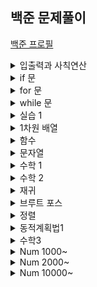 ## 백준 문제풀이

[백준 프로필](https://www.acmicpc.net/user/hhjjkk7186)

<details markdown="1">
<summary>입출력과 사칙연산</summary>

1. [hello World](https://github.com/uuuugi/beakjoon/blob/master/src/2557.c) 
2. [we love kriii](https://github.com/uuuugi/beakjoon/blob/master/src/10718.c)
3. [고양이](https://github.com/uuuugi/beakjoon/blob/master/src/10171.c)  
4. [개](https://github.com/uuuugi/beakjoon/blob/master/src/10172.c)
5. [A+B(C)](https://github.com/uuuugi/beakjoon/blob/master/src/1000.c)
5. [A+B(PY)](https://github.com/uuuugi/beakjoon/blob/master/src/1000.py)
6. [A-B](https://github.com/uuuugi/beakjoon/blob/master/src/1001.c)
7. [AxB](https://github.com/uuuugi/beakjoon/blob/master/src/10998.c)
8. [A/B](https://github.com/uuuugi/beakjoon/blob/master/src/1008.c)
9. [사칙연산](https://github.com/uuuugi/beakjoon/blob/master/src/10869.c)
10. [나머지](https://github.com/uuuugi/beakjoon/blob/master/src/10430.c)
11. [곱셈](https://github.com/uuuugi/beakjoon/blob/master/src/2588.c)

</details>

<details markdown="1">
<summary>if 문</summary>

1. [두 수 비교하기](https://github.com/uuuugi/beakjoon/blob/master/src/1330.c)
2. [시험성적](https://github.com/uuuugi/beakjoon/blob/master/src/9498.c)
3. [윤년](https://github.com/uuuugi/beakjoon/blob/master/src/2753.c)
4. [사분면 고르기](https://github.com/uuuugi/beakjoon/blob/master/src/14681.c)
5. [알람 시계](https://github.com/uuuugi/beakjoon/blob/master/src/2884.c)

</details>

<details markdown="1">
<summary>for 문</summary>

1. [구구단](https://github.com/uuuugi/beakjoon/blob/master/src/2739.c)
2. [A+B -3](https://github.com/uuuugi/beakjoon/blob/master/src/10950.c)
3. [합](https://github.com/uuuugi/beakjoon/blob/master/src/8393.c)
4. [빠른 A+B](https://github.com/uuuugi/beakjoon/blob/master/src/15552.c)
5. [N 찍기](https://github.com/uuuugi/beakjoon/blob/master/src/2741.c)
6. [기찍 N](https://github.com/uuuugi/beakjoon/blob/master/src/2742.c)
7. [A+B -7](https://github.com/uuuugi/beakjoon/blob/master/src/11021.c)
8. [A+B -8](https://github.com/uuuugi/beakjoon/blob/master/src/11022.c)
9. [별찍기 -1](https://github.com/uuuugi/beakjoon/blob/master/src/2438.c)
10. [별찍기 -2](https://github.com/uuuugi/beakjoon/blob/master/src/2439.c)
11. [X보다 작은 수](https://github.com/uuuugi/beakjoon/blob/master/src/10871.c)

</details>

<details markdown="1">
<summary>while 문</summary>

1. [A+B -5](https://github.com/uuuugi/beakjoon/blob/master/src/10952.c)
2. [A+B -4](https://github.com/uuuugi/beakjoon/blob/master/src/10951.c)
3. [더하기 사이클](https://github.com/uuuugi/beakjoon/blob/master/src/1110.c)

</details>

<details markdown="1">
<summary>실습 1</summary>

1. [평균점수](https://github.com/uuuugi/beakjoon/blob/master/src/10039.c)
2. [상근날드](https://github.com/uuuugi/beakjoon/blob/master/src/5543.c)
3. [세 수](https://github.com/uuuugi/beakjoon/blob/master/src/10817.c)
4. [별찍기 -13](https://github.com/uuuugi/beakjoon/blob/master/src/2523.c)
5. [별찍기 -9](https://github.com/uuuugi/beakjoon/blob/master/src/2446.c)
6. [별찍기 -21](https://github.com/uuuugi/beakjoon/blob/master/src/10996.c)

</details>

<details markdown="1">
<summary>1차원 배열</summary>

1. [최소,최대](https://github.com/uuuugi/beakjoon/blob/master/src/10818.c)
2. [최댓값](https://github.com/uuuugi/beakjoon/blob/master/src/2562.c)
3. [숫자의 개수](https://github.com/uuuugi/beakjoon/blob/master/src/2577.c)
4. [나머지](https://github.com/uuuugi/beakjoon/blob/master/src/3052.c)
5. [평균](https://github.com/uuuugi/beakjoon/blob/master/src/1546.c)
6. [OX퀴즈](https://github.com/uuuugi/beakjoon/blob/master/src/8958.c)
7. [평균은 넘겠지](https://github.com/uuuugi/beakjoon/blob/master/src/4344.c)

</details>

<details markdown="1">
<summary>함수</summary>

1. [정수 N개의 합](https://github.com/uuuugi/beakjoon/blob/master/src/15596.c)
2. [셀프넘버](https://github.com/uuuugi/beakjoon/blob/master/src/4673.c)
3. [한수](https://github.com/uuuugi/beakjoon/blob/master/src/1065.c)

</details>

<details markdown="1">
<summary>문자열</summary>

1. [아스키 코드](https://github.com/uuuugi/beakjoon/blob/master/src/11654.c)
2. [숫자의 합](https://github.com/uuuugi/beakjoon/blob/master/src/11720.c)
3. [알파벳 찾기](https://github.com/uuuugi/beakjoon/blob/master/src/10809.c)
4. [문자열 반복](https://github.com/uuuugi/beakjoon/blob/master/src/2675.c)
5. [단어 공부](https://github.com/uuuugi/beakjoon/blob/master/src/1157.c)
6. [단어의 개수](https://github.com/uuuugi/beakjoon/blob/master/src/1152.c)
7. [상수](https://github.com/uuuugi/beakjoon/blob/master/src/2908.c)
8. [다이얼](https://github.com/uuuugi/beakjoon/blob/master/src/5622.c)
9. [크로아티아 알파벳](https://github.com/uuuugi/beakjoon/blob/master/src/2941.c)
10. [그룹 단어 체커](https://github.com/uuuugi/beakjoon/blob/master/src/1316.c)
</details>

<details markdown="1">
<summary>수학 1</summary>

1. [손익분기점](https://github.com/uuuugi/beakjoon/blob/master/src/1712.c)
2. [설탕 배달](https://github.com/uuuugi/beakjoon/blob/master/src/2839.c)
3. [벌집](https://github.com/uuuugi/beakjoon/blob/master/src/2292.c)
4. [분수찾기](https://github.com/uuuugi/beakjoon/blob/master/src/1193.c)
5. [달팽이는 올라가고싶다](https://github.com/uuuugi/beakjoon/blob/master/src/2869.c)
6. [ACM 호텔](https://github.com/uuuugi/beakjoon/blob/master/src/10250.c)
7. [부녀회장이 될테야](https://github.com/uuuugi/beakjoon/blob/master/src/2775.c)
7. [Fly to the Alpha Centauri](https://github.com/uuuugi/beakjoon/blob/master/src/1011.c)
</details>

<details markdown="1">
<summary>수학 2</summary>

1. [소수 찾기](https://github.com/uuuugi/beakjoon/blob/master/src/1978.c)
1. [소수](https://github.com/uuuugi/beakjoon/blob/master/src/2581.c)
1. [소수 구하기](https://github.com/uuuugi/beakjoon/blob/master/src/1929.c)
1. [베르트랑 공준](https://github.com/uuuugi/beakjoon/blob/master/src/4948.c)
1. [골드바흐의 추측](https://github.com/uuuugi/beakjoon/blob/master/src/9020.c)
1. [직사각형에서 탈출](https://github.com/uuuugi/beakjoon/blob/master/src/1085.c)
1. [네번째 점](https://github.com/uuuugi/beakjoon/blob/master/src/3009.c)
1. [직각삼각형](https://github.com/uuuugi/beakjoon/blob/master/src/4153.c)
1. [택시 기하학](https://github.com/uuuugi/beakjoon/blob/master/src/3053.c)
</details>

</details>

<details markdown="1">
<summary>재귀</summary>

1. [팩토리얼](https://github.com/uuuugi/beakjoon/blob/master/src/10872.c)
2. [피보나치 수 5](https://github.com/uuuugi/beakjoon/blob/master/src/10870.c)
2. [하노이 탑 이동 순서](https://github.com/uuuugi/beakjoon/blob/master/src/11729.c)
</details>

<details markdown="1">
<summary>브루트 포스</summary>

1. [블랙잭](https://github.com/uuuugi/beakjoon/blob/master/src/2798.c)
1. [분해합](https://github.com/uuuugi/beakjoon/blob/master/src/2231.c)
1. [덩치](https://github.com/uuuugi/beakjoon/blob/master/src/7568.c)
1. [영화감독 숌](https://github.com/uuuugi/beakjoon/blob/master/src/1436.c)
</details>

<details markdown="1">
<summary>정렬</summary>

1. [수 정렬하기](https://github.com/uuuugi/beakjoon/blob/master/src/2750.c)
1. [수 정렬하기2](https://github.com/uuuugi/beakjoon/blob/master/src/2751.c)
1. [수 정렬하기3](https://github.com/uuuugi/beakjoon/blob/master/src/10989.c)
1. [소트인사이드](https://github.com/uuuugi/beakjoon/blob/master/src/1427.c)
1. [좌표 정렬하기](https://github.com/uuuugi/beakjoon/blob/master/src/11650.c)
1. [좌표 정렬하기2](https://github.com/uuuugi/beakjoon/blob/master/src/11651.c)
1. [단어 정렬](https://github.com/uuuugi/beakjoon/blob/master/src/1181.c)
1. [나이순 정렬](https://github.com/uuuugi/beakjoon/blob/master/src/10814.c)

</details>

<details markdown="1">
<summary>동적계획법1</summary>

1. [피보나치 수2](https://github.com/uuuugi/beakjoon/blob/master/src/2748.c)
1. [피보나치 함수](https://github.com/uuuugi/beakjoon/blob/master/src/1003.c)
1. [01타일](https://github.com/uuuugi/beakjoon/blob/master/src/1904.c)
1. [파도반 수열](https://github.com/uuuugi/beakjoon/blob/master/src/9461.c)
</details>

<details markdown="1">
<summary>수학3</summary>

1. [배수와 약수](https://github.com/uuuugi/beakjoon/blob/master/src/5086.c)
1. [약수](https://github.com/uuuugi/beakjoon/blob/master/src/1037.c.c)
1. [소인수분해](https://github.com/uuuugi/beakjoon/blob/master/src/11653.c)
1. [최대공약수와 최소공배수](https://github.com/uuuugi/beakjoon/blob/master/src/2609.c)
</details>


<details markdown="1">
<summary>Num 1000~</summary>

1. [터렛](https://github.com/uuuugi/beakjoon/blob/master/src/1002.c)
1. [피보나치 함수](https://github.com/uuuugi/beakjoon/blob/master/src/1003.c)
1. [최소공배수](https://github.com/uuuugi/beakjoon/blob/master/src/1934.c)
</details>

<details markdown="1">
<summary>Num 2000~</summary>

1. [a+b-2](https://github.com/uuuugi/beakjoon/blob/master/src/2558.c)
1. [피보나치 수](https://github.com/uuuugi/beakjoon/blob/master/src/2747.c)
1. [최대공약수와 최소공배수](https://github.com/uuuugi/beakjoon/blob/master/src/2609.c)
</details>

<details markdown="1">
<summary>Num 10000~</summary>

1. [a+b-6](https://github.com/uuuugi/beakjoon/blob/master/src/10953.c)
</details>
